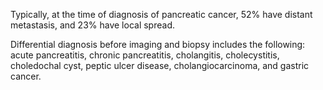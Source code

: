 Typically, at the time of diagnosis of pancreatic cancer, 52% have distant metastasis, and 23% have local spread.

Differential diagnosis before imaging and biopsy includes the following: acute pancreatitis, chronic pancreatitis, cholangitis, cholecystitis, choledochal cyst, peptic ulcer disease, cholangiocarcinoma, and gastric cancer.